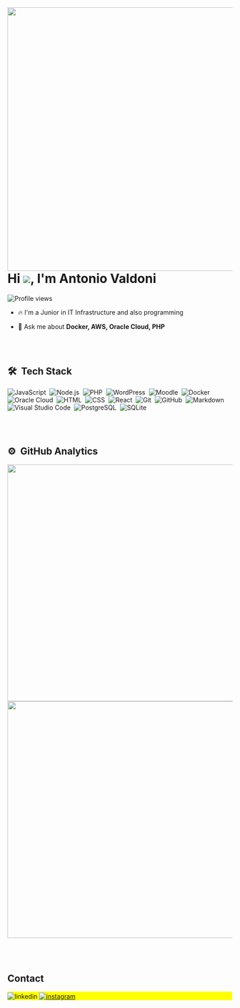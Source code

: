 <img align="right" height="590em" src="https://raw.githubusercontent.com/gist/Valdoni9/6f0b96763da705b950b220e2e9970027/raw/0a45fea1fc6fe398029b1d6bfca700b78c2fee4a/CardRispoli.svg"/>

<h1 align="left">Hi <img src="https://raw.githubusercontent.com/kaueMarques/kaueMarques/master/hi.gif">, I'm Antonio Valdoni</h1>

<p align="left"> <img src="https://komarev.com/ghpvc/?username=valdoni9&color=yellow" alt="Profile views" /> </p>

- 🔥 I'm a Junior in IT Infrastructure and also programming

- 💬 Ask me about **Docker, AWS, Oracle Cloud, PHP**

<br><br>

## 🛠 &nbsp;Tech Stack

![JavaScript](https://img.shields.io/badge/-JavaScript-05122A?style=flat&logo=javascript)&nbsp;
![Node.js](https://img.shields.io/badge/-Node.js-05122A?style=flat&logo=node.js)&nbsp;
![PHP](https://img.shields.io/badge/-PHP-05122A?style=flat&logo=PHP)&nbsp;
![WordPress](https://img.shields.io/badge/-WordPress-05122A?style=flat&logo=wordpress)&nbsp;
![Moodle](https://img.shields.io/badge/-Moodle-05122A?style=flat&logo=PHP)&nbsp;
![Docker](https://img.shields.io/badge/-Node.js-05122A?style=flat&logo=docker)&nbsp;
![Oracle Cloud](https://img.shields.io/badge/-Oracle_Cloud-05122A?style=flat&logo=oracle)&nbsp;
![HTML](https://img.shields.io/badge/-HTML-05122A?style=flat&logo=HTML5)&nbsp;
![CSS](https://img.shields.io/badge/-CSS-05122A?style=flat&logo=CSS3&logoColor=1572B6)&nbsp;
![React](https://img.shields.io/badge/-React-05122A?style=flat&logo=react)&nbsp;
![Git](https://img.shields.io/badge/-Git-05122A?style=flat&logo=git)&nbsp;
![GitHub](https://img.shields.io/badge/-GitHub-05122A?style=flat&logo=github)&nbsp;
![Markdown](https://img.shields.io/badge/-Markdown-05122A?style=flat&logo=markdown)&nbsp;
![Visual Studio Code](https://img.shields.io/badge/-Visual%20Studio%20Code-05122A?style=flat&logo=visual-studio-code&logoColor=007ACC)&nbsp;
![PostgreSQL](https://img.shields.io/badge/-PostgreSQL-05122A?style=flat&logo=postgresql)&nbsp;
![SQLite](https://img.shields.io/badge/-SQLite-05122A?style=flat&logo=sqlite)&nbsp;

<br><br>

## ⚙️ &nbsp;GitHub Analytics

<p align="left">


<img width="530em" src="https://github-readme-stats.vercel.app/api?username=valdoni9&show_icons=true&theme=vision-friendly-dark”%20alt=“valdoni9’s%20stats"/>
<img width="530em" src="https://github-readme-stats.vercel.app/api/top-langs/?username=valdoni9&layout=compact&theme=vision-friendly-dark”%20alt=%22valdoni9%27s%20most%20languages"/>
</p>

<br><br>

## Contact

<p align="left" style="background:yellow"
<a href="https://linkedin.com/in/antoniovaldoni" target="_blank">
  <img align="center" src="https://img.shields.io/badge/-antoniovaldoni-05122A?style=flat&logo=linkedin" alt="linkedin"/>
</a>
<a href="https://instagram.com/thuzura" target="_blank">
 <img align="center" src="https://img.shields.io/badge/-thuzura-05122A?style=flat&logo=instagram" alt="instagram"/>
</a>
</p>
